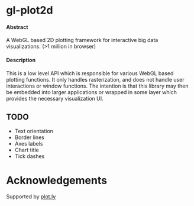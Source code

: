 # gl-plot2d

#### Abstract

A WebGL based 2D plotting framework for interactive big data visualizations. (>1 million in browser)

#### Description

This is a low level API which is responsible for various WebGL based plotting functions.  It only handles rasterization, and does not handle user interactions or window functions.  The intention is that this library may then be embedded into larger applications or wrapped in some layer which provides the necessary visualization UI.



## TODO

* Text orientation
* Border lines
* Axes labels
* Chart title
* Tick dashes


# Acknowledgements

Supported by [plot.ly](http://plot.ly)
